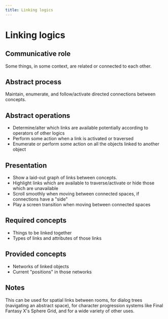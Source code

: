 ```yaml
---
title: Linking logics 
---
```


# Linking logics

## Communicative role

Some things, in some context, are related or connected to each other.

## Abstract process

Maintain, enumerate, and follow/activate directed connections between concepts.

## Abstract operations

* Determine/alter which links are available potentially according to operators of other logics
* Perform some action when a link is activated or traversed
* Enumerate or perform some action on all the objects linked to another object

## Presentation

* Show a laid-out graph of links between concepts.
* Highlight links which are available to traverse/activate or hide those which are unavailable
* Scroll smoothly when moving between connected spaces, if connections have a "side"
* Play a screen transition when moving between connected spaces

## Required concepts

* Things to be linked together
* Types of links and attributes of those links

## Provided concepts

* Networks of linked objects
* Current "positions" in those networks

## Notes

This can be used for spatial links between rooms, for dialog trees (navigating an abstract space), for character progression systems like Final Fantasy X's Sphere Grid, and for a wide variety of other uses. 

